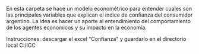 En esta carpeta se hace un modelo econométrico para entender cuales son las principales variables que explican el indice de confianza del consumidor argentino. La idea es hacer un aporte al entendimiento del comportamiento de los agentes economicos y su impacto en la economía.

Instrucciones: descargar el excel "Confianza" y guardarlo en el directorio local C:/ICC
